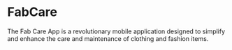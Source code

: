 # FabCare
The Fab Care App is a revolutionary mobile application designed to simplify and enhance the care and maintenance of clothing and fashion items.
